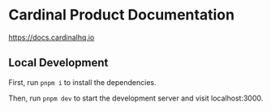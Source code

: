 # Cardinal Product Documentation

https://docs.cardinalhq.io

## Local Development

First, run `pnpm i` to install the dependencies.

Then, run `pnpm dev` to start the development server and visit localhost:3000.

